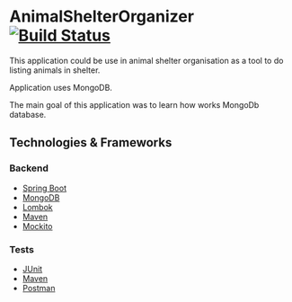 # AnimalShelterOrganizer  [![Build Status](https://travis-ci.org/kurkova/animal-shelter-organizer.svg?branch=master)](https://travis-ci.org/kurkova/animal-shelter-organizer)

This application could be use in animal shelter organisation as a tool to do listing animals in shelter. 

Application uses MongoDB. 

The main goal of this application was to learn how works MongoDb database. 

## Technologies & Frameworks

### Backend
- [Spring Boot](https://spring.io/projects/spring-boot)
- [MongoDB](https://www.mongodb.com)
- [Lombok](https://projectlombok.org/)
- [Maven](https://maven.apache.org)
- [Mockito](http://site.mockito.org/)
 
 ### Tests
- [JUnit](https://maven.apache.org/)
- [Maven](https://maven.apache.org)
- [Postman](https://www.getpostman.com)
